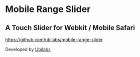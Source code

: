 # Mobile Range Slider 
## A Touch Slider for Webkit / Mobile Safari

https://github.com/ubilabs/mobile-range-slider

Developed by [Ubilabs](http://ubilabs.net)